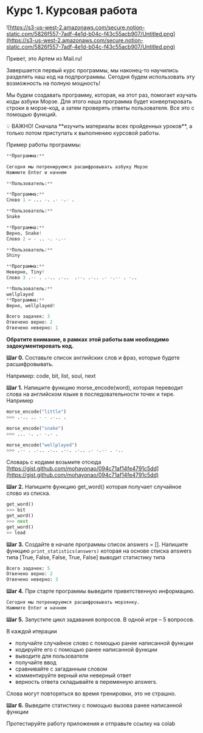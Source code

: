 # Курс 1. Курсовая работа

![https://s3-us-west-2.amazonaws.com/secure.notion-static.com/5826f557-7adf-4e1d-b04c-f43c55acb907/Untitled.png](https://s3-us-west-2.amazonaws.com/secure.notion-static.com/5826f557-7adf-4e1d-b04c-f43c55acb907/Untitled.png)

Привет, это Артем из Mail.ru!

Завершается первый курс программы, мы наконец-то научились разделять наш код на подпрограммы. Сегодня будем использовать эту возможность на полную мощность!

Мы будем создавать программу, которая, на этот раз, помогает изучать коды азбуки Морзе. Для этого наша программа будет конвертировать строки в морзе-код, а затем проверять ответы пользователя. Все это с помощью функций.

<aside>
💡 ВАЖНО! Сначала **изучить материалы всех пройденных уроков**, а только потом приступать к выполнению курсовой работы.

</aside>

Пример работы программы:

```python
**Программа:**

Сегодня мы потренируемся расшифровывать азбуку Морзе
Нажмите Enter и начнем

**Пользователь:**

**Программа:**
Слово 1 – ... -. .- -.- .

**Пользователь:**
Snake

**Программа:**
Верно, Snake!
Слово 2 – - .. -. -.--

**Пользователь:**
Shiny

**Программа:**
Неверно, Tiny!
Слово 3 .-- . .-.. .-..  .--. .-.. .- -.-- . -..

**Пользователь:**
wellplayed
**Программа:**
Верно, wellplayed!

Всего задачек: 3
Отвечено верно: 2
Отвечено неверно: 1
```

**Обратите внимание, в рамках этой работы вам необходимо задокументировать код.**

**Шаг 0.** Составьте список английских слов и фраз, которые будете расшифровывать.

Например: code, bit, list, soul, next

**Шаг 1.** Напишите функцию morse_encode(word), которая переводит слова на английском языке в последовательности точек и тирe. Например

```python
morse_encode("little")
>>> .-.. .. - - .-.. .
```

```python
morse_encode("snake")
>>> ... -. .- -.- .
```

```python
morse_encode("wellplayed")
>>> .-- . .-.. .-.. .--. .-.. .- -.-- . -..
```

Словарь с кодами возьмите отсюда
[https://gist.github.com/mohayonao/094c71af14fe4791c5dd](https://gist.github.com/mohayonao/094c71af14fe4791c5dd)

**Шаг 2.** Напишите функцию get_word() которая получает случайное слово из списка.

```python
get_word()
>>> bit
get_word()
>>> next
get_word()
>> lead
```

**Шаг 3.** Создайте в начале программы список answers = []. Напишите функцию `print_statistics(answers)` которая на основе списка answers типа [True, False, False, True, False] выводит статистику типа

```python
Всего задачек: 5
Отвечено верно: 2
Отвечено неверно: 3
```

**Шаг 4.**  При старте программы выведите приветственную информацию.

```python
Сегодня мы потренируемся расшифровывать морзянку.
Нажмите Enter и начнем
```

**Шаг 5.** Запустите цикл задавания вопросов. В одной игре – 5 вопросов.

В каждой итерации 

- получайте случайное слово с помощью ранее написанной функции
- кодируйте его с помощью ранее написанной функции
- выводите для пользователя
- получайте ввод
- сравнивайте с загаданным словом
- комментируйте верный или неверный ответ
- верность ответа складывайте в переменную answers.

Слова могут повторяться во время тренировки, это не страшно.

**Шаг 6.** Выведите статистику с помощью вызова ранее написанной функции

Протестируйте работу приложения и отправьте ссылку на colab